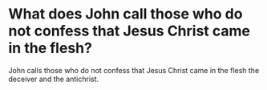 # What does John call those who do not confess that Jesus Christ came in the flesh?

John calls those who do not confess that Jesus Christ came in the flesh the deceiver and the antichrist.

